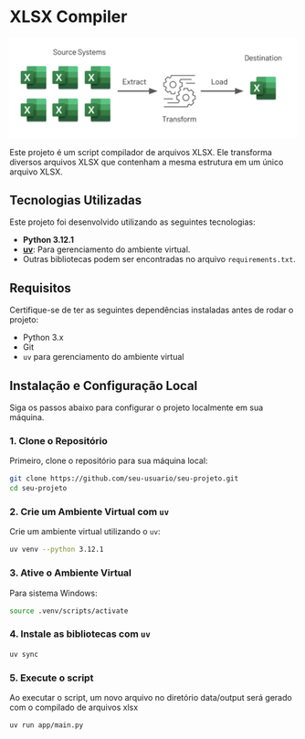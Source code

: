 # XLSX Compiler

![Fluxo](docs/static/fluxo.png)

Este projeto é um script compilador de arquivos XLSX. Ele transforma diversos arquivos XLSX que contenham a mesma estrutura em um único arquivo XLSX.

## Tecnologias Utilizadas

Este projeto foi desenvolvido utilizando as seguintes tecnologias:

- **Python 3.12.1**
- **[uv](https://github.com/astral-sh/uv)**: Para gerenciamento do ambiente virtual.
- Outras bibliotecas podem ser encontradas no arquivo `requirements.txt`.

## Requisitos

Certifique-se de ter as seguintes dependências instaladas antes de rodar o projeto:

- Python 3.x
- Git
- `uv` para gerenciamento do ambiente virtual

## Instalação e Configuração Local

Siga os passos abaixo para configurar o projeto localmente em sua máquina.

### 1. Clone o Repositório

Primeiro, clone o repositório para sua máquina local:

```bash
git clone https://github.com/seu-usuario/seu-projeto.git
cd seu-projeto
```

### 2. Crie um Ambiente Virtual com `uv`

Crie um ambiente virtual utilizando o `uv`:

```bash
uv venv --python 3.12.1
```

### 3. Ative o Ambiente Virtual

Para sistema Windows:
```bash
source .venv/scripts/activate
```

### 4. Instale as bibliotecas com `uv`

```bash
uv sync
```

### 5. Execute o script
Ao executar o script, um novo arquivo no diretório data/output será gerado com o compilado de arquivos xlsx
```bash
uv run app/main.py
```